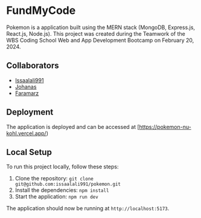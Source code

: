 # FundMyCode

Pokemon is a application built using the MERN stack (MongoDB, Express.js, React.js, Node.js). This project was created during the Teamwork of the WBS Coding School Web and App Development Bootcamp on February 20, 2024.

## Collaborators

- [Issaalali991](https://github.com/issaalali991)
- [Johanas](https://github.com/workingj)
- [Faramarz](https://github.com/f-karamizadeh)

## Deployment

The application is deployed and can be accessed at [https://pokemon-nu-kohl.vercel.app/)

## Local Setup

To run this project locally, follow these steps:

1. Clone the repository: `git clone git@github.com:issaalali991/pokemon.git`
2. Install the dependencies: `npm install`
3. Start the application: `npm run dev`

The application should now be running at `http://localhost:5173`.

